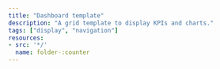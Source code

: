 ```yaml
---
title: "Dashboard template"
description: "A grid template to display KPIs and charts."
tags: ["display", "navigation"]
resources:
- src: '*/'
  name: folder-:counter
---
```

